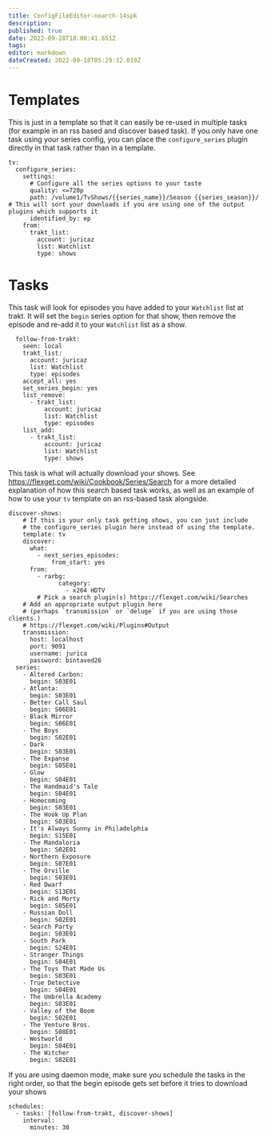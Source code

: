 ```yaml
---
title: ConfigFileEditor-noarch-14spk
description: 
published: true
date: 2022-09-28T18:00:41.651Z
tags: 
editor: markdown
dateCreated: 2022-09-18T05:29:32.019Z
---
```


# Templates
  This is just in a template so that it can easily be re-used in multiple tasks (for example in an rss based and discover based task).
  If you only have one task using your series config, you can place   the `configure_series` plugin directly in that task rather than in a template.
  ```
  tv:
    configure_series:
      settings:
        # Configure all the series options to your taste
        quality: <=720p
        path: /volume1/TvShows/{{series_name}}/Season {{series_season}}/  # This will sort your downloads if you are using one of the output plugins which supports it
        identified_by: ep
      from:
        trakt_list:
          account: juricaz
          list: Watchlist
          type: shows
  ```
# Tasks
  This task will look for episodes you have added to your `Watchlist` list at trakt.
  It will set the `begin` series option for that show, then remove the episode and re-add it to your `Watchlist` list as a show.
  
```
  follow-from-trakt:
    seen: local
    trakt_list:
      account: juricaz
      list: Watchlist
      type: episodes
    accept_all: yes
    set_series_begin: yes
    list_remove:
      - trakt_list:
          account: juricaz
          list: Watchlist
          type: episodes
    list_add:
      - trakt_list:
          account: juricaz
          list: Watchlist
          type: shows
```
This task is what will actually download your shows.
See https://flexget.com/wiki/Cookbook/Series/Search for a more detailed explanation of how this search based task works, as well as an example of how to use your `tv` template on an rss-based task alongside.

```
discover-shows:
    # If this is your only task getting shows, you can just include 
    # the configure_series plugin here instead of using the template.
    template: tv
    discover:
      what:
        - next_series_episodes:
            from_start: yes
      from:
        - rarbg: 
              category:
                - x264 HDTV
        # Pick a search plugin(s) https://flexget.com/wiki/Searches
    # Add an appropriate output plugin here 
    # (perhaps `transmission` or `deluge` if you are using those clients.) 
    # https://flexget.com/wiki/Plugins#Output
    transmission:
      host: localhost
      port: 9091
      username: jurica
      password: bintaved26
  series:
    - Altered Carbon:
      begin: S03E01
    - Atlanta:
      begin: S03E01
    - Better Call Saul
      begin: S06E01
    - Black Mirror
      begin: S06E01
    - The Boys
      begin: S02E01
    - Dark
      begin: S03E01
    - The Expanse
      begin: S05E01
    - Glow
      begin: S04E01
    - The Handmaid's Tale
      begin: S04E01
    - Homecoming
      begin: S03E01
    - The Hook Up Plan
      begin: S03E01
    - It's Always Sunny in Philadelphia
      begin: S15E01
    - The Mandaloria
      begin: S02E01
    - Northern Exposure
      begin: S07E01
    - The Orville
      begin: S03E01
    - Red Dwarf
      begin: S13E01
    - Rick and Morty
      begin: S05E01
    - Russian Doll
      begin: S02E01
    - Search Party
      begin: S03E01
    - South Park
      begin: S24E01
    - Stranger Things
      begin: S04E01
    - The Toys That Made Us
      begin: S03E01
    - True Detective
      begin: S04E01
    - The Umbrella Academy
      begin: S03E01
    - Valley of the Boom
      begin: S02E01
    - The Venture Bros.
      begin: S08E01
    - Westworld
      begin: S04E01
    - The Witcher
      begin: S02E01
```

If you are using daemon mode, make sure you schedule the tasks in the right order, so that the begin episode gets set before it tries to download your shows
```
schedules:
  - tasks: [follow-from-trakt, discover-shows]
    interval:
      minutes: 30
```